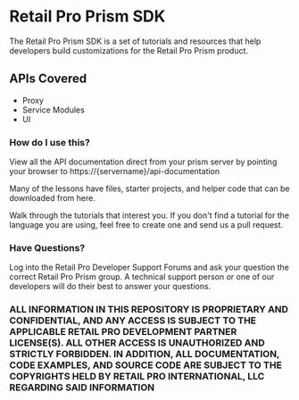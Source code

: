 # Retail Pro Prism SDK #

The Retail Pro Prism SDK is a set of tutorials and resources that help developers build customizations for the Retail Pro Prism product.

## APIs Covered ##

* Proxy
* Service Modules
* UI

### How do I use this? ###

View all the API documentation direct from your prism server by pointing your browser to https://{servername}/api-documentation 

Many of the lessons have files, starter projects, and helper code that can be downloaded from here.   

Walk through the tutorials that interest you. If you don't find a tutorial for the language you are using, feel free to create one and send us a pull request.  

### Have Questions? ###

Log into the Retail Pro Developer Support Forums and ask your question the correct Retail Pro Prism group. A technical support person or one of our developers will do their best to answer your questions.

### ALL INFORMATION IN THIS REPOSITORY IS PROPRIETARY AND CONFIDENTIAL, AND ANY ACCESS IS SUBJECT TO THE APPLICABLE RETAIL PRO DEVELOPMENT PARTNER LICENSE(S). ALL OTHER ACCESS IS UNAUTHORIZED AND STRICTLY FORBIDDEN. IN ADDITION, ALL DOCUMENTATION, CODE EXAMPLES, AND SOURCE CODE ARE SUBJECT TO THE COPYRIGHTS HELD BY RETAIL PRO INTERNATIONAL, LLC REGARDING SAID INFORMATION ###

